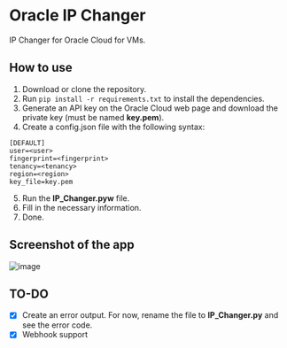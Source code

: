 # Oracle IP Changer
IP Changer for Oracle Cloud for VMs.

## How to use
1. Download or clone the repository.
2. Run `pip install -r requirements.txt` to install the dependencies.
3. Generate an API key on the Oracle Cloud web page and download the private key (must be named **key.pem**).
4. Create a config.json file with the following syntax:

```
[DEFAULT]
user=<user>
fingerprint=<fingerprint>
tenancy=<tenancy>
region=<region>
key_file=key.pem
```

5. Run the **IP_Changer.pyw** file.
6. Fill in the necessary information.
7. Done.

## Screenshot of the app
![image](https://user-images.githubusercontent.com/80278656/236072739-6d0b280c-8651-47a7-a4eb-b8c50260a0b1.png)

## TO-DO
- [x] Create an error output. For now, rename the file to **IP_Changer.py** and see the error code.
- [x] Webhook support
